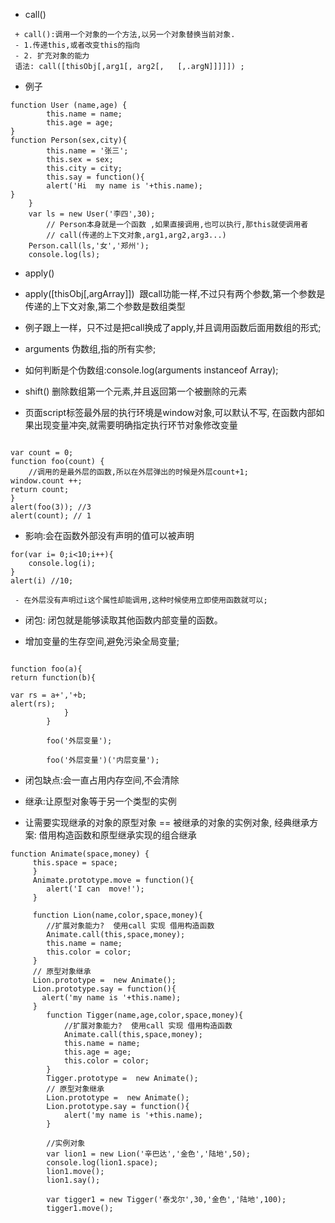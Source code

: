 + call()
```
 + call():调用一个对象的一个方法,以另一个对象替换当前对象.
 - 1.传递this,或者改变this的指向
 - 2. 扩充对象的能力
 语法: call([thisObj[,arg1[, arg2[,   [,.argN]]]]]) ;
 ```
+ 例子
  
```
function User (name,age) {
		this.name = name;
		this.age = age;
}
function Person(sex,city){
		this.name = '张三';
		this.sex = sex;
		this.city = city;
		this.say = function(){
		alert('Hi  my name is '+this.name);
}
	}
	var ls = new User('李四',30);
		// Person本身就是一个函数 ,如果直接调用,也可以执行,那this就使调用者
		// call(传递的上下文对象,arg1,arg2,arg3...)
	Person.call(ls,'女','郑州');
    console.log(ls);

```

+ apply()

+ apply([thisObj[,argArray]])  跟call功能一样,不过只有两个参数,第一个参数是传递的上下文对象,第二个参数是数组类型

+ 例子跟上一样，只不过是把call换成了apply,并且调用函数后面用数组的形式;

+ arguments 伪数组,指的所有实参;
 
+ 如何判断是个伪数组:console.log(arguments instanceof Array);
+ shift() 删除数组第一个元素,并且返回第一个被删除的元素

+ 页面script标签最外层的执行环境是window对象,可以默认不写,
在函数内部如果出现变量冲突,就需要明确指定执行环节对象修改变量

```

var count = 0;
function foo(count) {
    //调用的是最外层的函数,所以在外层弹出的时候是外层count+1;
window.count ++;
return count;
}
alert(foo(3)); //3 
alert(count); // 1

```

+ 影响:会在函数外部没有声明的值可以被声明
 
```
for(var i= 0;i<10;i++){
    console.log(i);
}
alert(i) //10;

 - 在外层没有声明过i这个属性却能调用,这种时候使用立即使用函数就可以;

 ```

+ 闭包: 闭包就是能够读取其他函数内部变量的函数。
  
+  增加变量的生存空间,避免污染全局变量;

``` 

function foo(a){
return function(b){

var rs = a+','+b;
alert(rs);
			}
		}

		foo('外层变量');

		foo('外层变量')('内层变量');

```

+ 闭包缺点:会一直占用内存空间,不会清除 

+ 继承:让原型对象等于另一个类型的实例
- 让需要实现继承的对象的原型对象 == 被继承的对象的实例对象, 经典继承方案:  借用构造函数和原型继承实现的组合继承

```
function Animate(space,money) {
     this.space = space;
     }
     Animate.prototype.move = function(){
     	alert('I can  move!');
     }

     function Lion(name,color,space,money){
     	//扩展对象能力?  使用call 实现 借用构造函数
     	Animate.call(this,space,money);
     	this.name = name;
     	this.color = color;
     }
     // 原型对象继承
     Lion.prototype =  new Animate();
     Lion.prototype.say = function(){
       alert('my name is '+this.name);
     }
		function Tigger(name,age,color,space,money){
			//扩展对象能力?  使用call 实现 借用构造函数
			Animate.call(this,space,money);
			this.name = name;
			this.age = age;
			this.color = color;
		}
		Tigger.prototype =  new Animate();
		// 原型对象继承
		Lion.prototype =  new Animate();
		Lion.prototype.say = function(){
			alert('my name is '+this.name);
		}

		//实例对象
		var lion1 = new Lion('辛巴达','金色','陆地',50);
		console.log(lion1.space);
		lion1.move();
		lion1.say();

		var tigger1 = new Tigger('泰戈尔',30,'金色','陆地',100);
		tigger1.move();

```